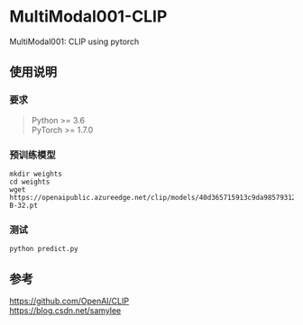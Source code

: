 # MultiModal001-CLIP
MultiModal001: CLIP using pytorch

## 使用说明
### 要求
> Python >= 3.6 \
> PyTorch >= 1.7.0  
### 预训练模型
```shell script
mkdir weights
cd weights
wget https://openaipublic.azureedge.net/clip/models/40d365715913c9da98579312b702a82c18be219cc2a73407c4526f58eba950af/ViT-B-32.pt
```
### 测试
```shell script
python predict.py  
```
## 参考
https://github.com/OpenAI/CLIP   
https://blog.csdn.net/samylee  
